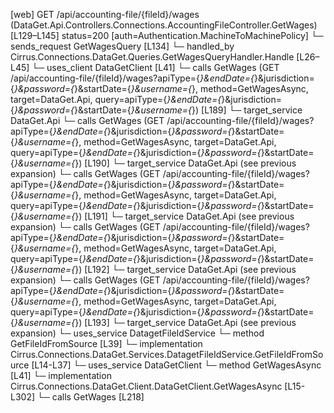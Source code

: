 [web] GET /api/accounting-file/{fileId}/wages  (DataGet.Api.Controllers.Connections.AccountingFileController.GetWages)  [L129–L145] status=200 [auth=Authentication.MachineToMachinePolicy]
  └─ sends_request GetWagesQuery [L134]
    └─ handled_by Cirrus.Connections.DataGet.Queries.GetWagesQueryHandler.Handle [L26–L45]
      └─ uses_client DataGetClient [L41]
        └─ calls GetWages (GET /api/accounting-file/{fileId}/wages?apiType={*}&endDate={*}&jurisdiction={*}&password={*}&startDate={*}&username={*}, method=GetWagesAsync, target=DataGet.Api, query=apiType={*}&endDate={*}&jurisdiction={*}&password={*}&startDate={*}&username={*}) [L189]
          └─ target_service DataGet.Api
        └─ calls GetWages (GET /api/accounting-file/{fileId}/wages?apiType={*}&endDate={*}&jurisdiction={*}&password={*}&startDate={*}&username={*}, method=GetWagesAsync, target=DataGet.Api, query=apiType={*}&endDate={*}&jurisdiction={*}&password={*}&startDate={*}&username={*}) [L190]
          └─ target_service DataGet.Api (see previous expansion)
        └─ calls GetWages (GET /api/accounting-file/{fileId}/wages?apiType={*}&endDate={*}&jurisdiction={*}&password={*}&startDate={*}&username={*}, method=GetWagesAsync, target=DataGet.Api, query=apiType={*}&endDate={*}&jurisdiction={*}&password={*}&startDate={*}&username={*}) [L191]
          └─ target_service DataGet.Api (see previous expansion)
        └─ calls GetWages (GET /api/accounting-file/{fileId}/wages?apiType={*}&endDate={*}&jurisdiction={*}&password={*}&startDate={*}&username={*}, method=GetWagesAsync, target=DataGet.Api, query=apiType={*}&endDate={*}&jurisdiction={*}&password={*}&startDate={*}&username={*}) [L192]
          └─ target_service DataGet.Api (see previous expansion)
        └─ calls GetWages (GET /api/accounting-file/{fileId}/wages?apiType={*}&endDate={*}&jurisdiction={*}&password={*}&startDate={*}&username={*}, method=GetWagesAsync, target=DataGet.Api, query=apiType={*}&endDate={*}&jurisdiction={*}&password={*}&startDate={*}&username={*}) [L193]
          └─ target_service DataGet.Api (see previous expansion)
      └─ uses_service DatagetFileIdService
        └─ method GetFileIdFromSource [L39]
          └─ implementation Cirrus.Connections.DataGet.Services.DatagetFileIdService.GetFileIdFromSource [L14-L37]
      └─ uses_service DataGetClient
        └─ method GetWagesAsync [L41]
          └─ implementation Cirrus.Connections.DataGet.Client.DataGetClient.GetWagesAsync [L15-L302]
            └─ calls GetWages [L218]

